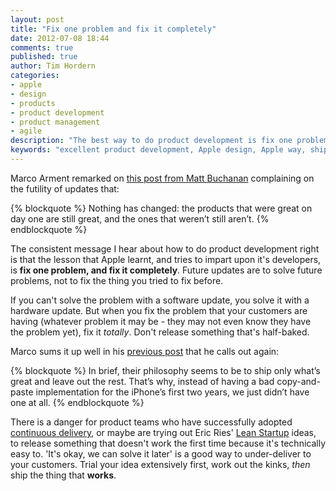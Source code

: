 ```yaml
---
layout: post
title: "Fix one problem and fix it completely"
date: 2012-07-08 18:44
comments: true
published: true
author: Tim Hordern
categories:
- apple
- design
- products
- product development
- product management
- agile
description: "The best way to do product development is fix one problem and fix it completely. Ship that. Then fix another problem."
keywords: "excellent product development, Apple design, Apple way, ship it"
---
```


Marco Arment remarked on [this post from Matt Buchanan](http://www.buzzfeed.com/mattbuchanan/it-never-gets-better) complaining on the futility of updates that:

{% blockquote %}
Nothing has changed: the products that were great on day one are still great, and the ones that weren’t still aren’t.
{% endblockquote %}

The consistent message I hear about how to do product development right is that the lesson that Apple learnt, and tries to impart upon it's developers, is **fix one problem, and fix it completely**. Future updates are to solve future problems, not to fix the thing you tried to fix before.

If you can't solve the problem with a software update, you solve it with a hardware update. But when you fix the problem that your customers are having (whatever problem it may be - they may not even know they have the problem yet), fix it ﻿*totally*.﻿ Don't release something that's half-baked.

Marco sums it up well in his [previous post](http://www.marco.org/2010/07/04/great-since-day-one) that he calls out again:

{% blockquote %}
In brief, their philosophy seems to be to ship only what’s great and leave out the rest. That’s why, instead of having a bad copy-and-paste implementation for the iPhone’s first two years, we just didn’t have one at all.
{% endblockquote %}

There is a danger for product teams who have successfully adopted [continuous delivery](http://continuousdelivery.com/), or maybe are trying out Eric Ries' [Lean Startup](http://theleanstartup.com/) ideas, to release something that doesn't work the first time because it's technically easy to. 'It's okay, we can solve it later' is a good way to under-deliver to your customers. Trial your idea extensively first, work out the kinks, *then* ship the thing that **works**.